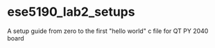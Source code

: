 # ese5190_lab2_setups
A setup guide from zero to the first "hello world" c file for QT PY 2040 board

